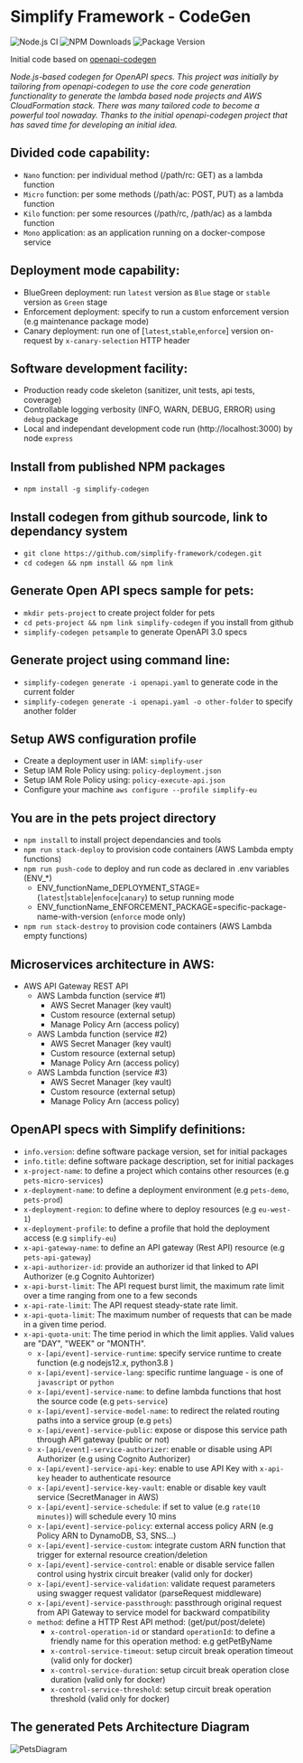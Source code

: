 # Simplify Framework - CodeGen
  
![Node.js CI](https://github.com/simplify-framework/pets-project/workflows/Node.js%20CI/badge.svg)
![NPM Downloads](https://img.shields.io/npm/dw/codegen)
![Package Version](https://img.shields.io/github/package-json/v/simplify-framework/codegen?color=green)

Initial code based on [openapi-codegen](https://github.com/Mermade/openapi-codegen)

*Node.js-based codegen for OpenAPI specs. This project was initially by tailoring from openapi-codegen to use the core code generation functionality to generate the lambda based node projects and AWS CloudFormation stack. There was many tailored code to become a powerful tool nowaday. Thanks to the initial openapi-codegen project that has saved time for developing an initial idea.*

## Divided code capability:
- `Nano` function: per individual method (/path/rc: GET) as a lambda function
- `Micro` function: per some methods (/path/ac: POST, PUT) as a lambda function
- `Kilo` function: per some resources (/path/rc, /path/ac) as a lambda function
- `Mono` application: as an application running on a docker-compose service

## Deployment mode capability:
- BlueGreen deployment: run `latest` version as `Blue` stage or `stable` version as `Green` stage
- Enforcement deployment: specify to run a custom enforcement version (e.g maintenance package mode)
- Canary deployment: run one of [`latest`,`stable`,`enforce`] version on-request by `x-canary-selection` HTTP header

## Software development facility:
- Production ready code skeleton (sanitizer, unit tests, api tests, coverage)
- Controllable logging verbosity (INFO, WARN, DEBUG, ERROR) using `debug` package
- Local and independant development code run (http://localhost:3000) by node `express`

## Install from published NPM packages
- `npm install -g simplify-codegen`

## Install codegen from github sourcode, link to dependancy system
- `git clone https://github.com/simplify-framework/codegen.git`
- `cd codegen && npm install && npm link`

## Generate Open API specs sample for pets:
- `mkdir pets-project` to create project folder for pets
- `cd pets-project && npm link simplify-codegen` if you install from github
- `simplify-codegen petsample` to generate OpenAPI 3.0 specs

## Generate project using command line:
- `simplify-codegen generate -i openapi.yaml` to generate code in the current folder
- `simplify-codegen generate -i openapi.yaml -o other-folder` to specify another folder

## Setup AWS configuration profile
- Create a deployment user in IAM: `simplify-user`
- Setup IAM Role Policy using: `policy-deployment.json`
- Setup IAM Role Policy using: `policy-execute-api.json`
- Configure your machine `aws configure --profile simplify-eu`

## You are in the pets project directory
- `npm install` to install project dependancies and tools
- `npm run stack-deploy` to provision code containers (AWS Lambda empty functions)
- `npm run push-code` to deploy and run code as declared in .env variables (ENV_*)
  + ENV_functionName_DEPLOYMENT_STAGE=(`latest`|`stable`|`enfoce`|`canary`) to setup running mode
  + ENV_functionName_ENFORCEMENT_PACKAGE=specific-package-name-with-version (`enforce` mode only)
- `npm run stack-destroy` to provision code containers (AWS Lambda empty functions)

## Microservices architecture in AWS:
+ AWS API Gateway REST API
  + AWS Lambda function   (service #1)
    - AWS Secret Manager  (key vault)
    - Custom resource     (external setup)
    - Manage Policy Arn   (access policy)
  + AWS Lambda function   (service #2)
    - AWS Secret Manager  (key vault)
    - Custom resource     (external setup)
    - Manage Policy Arn   (access policy)
  + AWS Lambda function   (service #3)
    - AWS Secret Manager  (key vault)
    - Custom resource     (external setup)
    - Manage Policy Arn   (access policy)

## OpenAPI specs with Simplify definitions:
- `info.version`: define software package version, set for initial packages
- `info.title`: define software package description, set for initial packages
- `x-project-name`: to define a project which contains other resources (e.g `pets-micro-services`)
- `x-deployment-name`: to define a deployment environment (e.g `pets-demo`, `pets-prod`)
- `x-deployment-region`: to define where to deploy resources (e.g `eu-west-1`)
- `x-deployment-profile`: to define a profile that hold the deployment access (e.g `simplify-eu`)
- `x-api-gateway-name`: to define an API gateway (Rest API) resource (e.g `pets-api-gateway`)
- `x-api-authorizer-id`: provide an authorizer id that linked to API Authorizer (e.g Cognito Auhtorizer)
- `x-api-burst-limit`: The API request burst limit, the maximum rate limit over a time ranging from one to a few seconds
- `x-api-rate-limit`: The API request steady-state rate limit.
- `x-api-quota-limit`: The maximum number of requests that can be made in a given time period.
- `x-api-quota-unit`: The time period in which the limit applies. Valid values are "DAY", "WEEK" or "MONTH".
  - `x-[api/event]-service-runtime`: specify service runtime to create function (e.g nodejs12.x, python3.8 )
  - `x-[api/event]-service-lang`: specific runtime language - is one of `javascript` or `python`
  - `x-[api/event]-service-name`: to define lambda functions that host the source code (e.g `pets-service`)
  - `x-[api/event]-service-model-name`: to redirect the related routing paths into a service group (e.g `pets`)
  - `x-[api/event]-service-public`: expose or dispose this service path through API gateway (public or not)
  - `x-[api/event]-service-authorizer`: enable or disable using API Authorizer (e.g using Cognito Authorizer)
  - `x-[api/event]-service-api-key`: enable to use API Key with `x-api-key` header to authenticate resource
  - `x-[api/event]-service-key-vault`: enable or disable key vault service (SecretManager in AWS)
  - `x-[api/event]-service-schedule`: if set to value (e.g `rate(10 minutes)`) will schedule every 10 mins
  - `x-[api/event]-service-policy`: external access policy ARN (e.g Policy ARN to DynamoDB, S3, SNS...)
  - `x-[api/event]-service-custom`: integrate custom ARN function that trigger for external resource creation/deletion
  - `x-[api/event]-service-control`: enable or disable service fallen control using hystrix circuit breaker (valid only for docker)
  - `x-[api/event]-service-validation`: validate request parameters using swagger request validator (parseRequest middleware)
  - `x-[api/event]-service-passthrough`: passthrough original request from API Gateway to service model for backward compatibility
  - `method`: define a HTTP Rest API method: (get/put/post/delete)
    - `x-control-operation-id` or standard `operationId`: to define a friendly name for this operation method: e.g getPetByName
    - `x-control-service-timeout`: setup circuit break operation timeout (valid only for docker)
    - `x-control-service-duration`: setup circuit break operation close duration (valid only for docker)
    - `x-control-service-threshold`: setup circuit break operation threshold (valid only for docker)

## The generated Pets Architecture Diagram

![PetsDiagram](https://mermaid.ink/img/eyJjb2RlIjoic3RhdGVEaWFncmFtXG4gIFsqXSAtLT4gYXBpR2F0ZXdheVJlc3RhcGlOYW1lXG4gICAgYXBpR2F0ZXdheVJlc3RhcGlOYW1lIC0tPiBmdW5jdGlvbkZvckJ1eVBldHNcbiAgICBhcGlHYXRld2F5UmVzdGFwaU5hbWUgLS0-IGZ1bmN0aW9uRm9yRXRyYW5nZXJQZXRzXG4gICAgYXBpR2F0ZXdheVJlc3RhcGlOYW1lIC0tPiBmdW5jdGlvbkZvclBldHNcbiAgICBhcGlHYXRld2F5UmVzdGFwaU5hbWUgLS0-IGZ1bmN0aW9uRm9yUGVvcGxlXG5cbiAgICBmdW5jdGlvbkZvckJ1eVBldHM6ICBTaWd2NCBJQU1cbiAgICBmdW5jdGlvbkZvckV0cmFuZ2VyUGV0czogIFNpZ3Y0IElBTVxuICAgIGZ1bmN0aW9uRm9yUGV0czogIFNpZ3Y0IElBTVxuICAgIGZ1bmN0aW9uRm9yUGVvcGxlOiAgU2lndjQgSUFNXG5cbiAgICBmdW5jdGlvbkZvckJ1eVBldHMgLS0-IGdldFNob3BwaW5nUGV0czogR0VUIC9zaG9wcGluZy9wZXRzXG4gICAgZnVuY3Rpb25Gb3JFdHJhbmdlclBldHMgLS0-IGdldEV0cmFuZ2VyUGV0czogR0VUIC9ldHJhbmdlci9wZXRzXG4gICAgZXZlbnRGdW5jdGlvbkZvclBldHMgLS0-IHB1dEV2ZW50c0ZlZWRQZXRzOiBQVVQgL2V2ZW50cy9mZWVkLXBldHNcbiAgICBldmVudEZ1bmN0aW9uRm9yUGV0cyAtLT4gZXZlbnRGdW5jdGlvbkZvclBldHM6IHNjaGVkdWxlZCBieSByYXRlKDEwIGRheXMpXG4gICAgZnVuY3Rpb25Gb3JQZXRzIC0tPiBnZXRQZXRzOiBHRVQgL3BldHNcbiAgICBmdW5jdGlvbkZvclBldHMgLS0-IGNyZWF0ZVBldDogUE9TVCAvcGV0c1xuICAgIGZ1bmN0aW9uRm9yUGV0cyAtLT4gdXBkYXRlUGV0OiBQVVQgL3BldHNcbiAgICBmdW5jdGlvbkZvclBldHMgLS0-IGZlZWRQZXRCeUlkOiBHRVQgL3BldHMve2lkfS9mZWVkL3tjb3VudH1cbiAgICBmdW5jdGlvbkZvclBlb3BsZSAtLT4gbGlua1BldFRvUGVyc29uOiBQT1NUIC9wZW9wbGUvcGV0cy97aWR9XG4gICAgZnVuY3Rpb25Gb3JQZW9wbGUgLS0-IGdldFBlb3BsZTogR0VUIC9wZW9wbGVcbiAgICBmdW5jdGlvbkZvclBlb3BsZSAtLT4gcHV0UGVvcGxlOiBQVVQgL3Blb3BsZVxuICAgIGZ1bmN0aW9uRm9yUGVvcGxlIC0tPiBjcmVhdGVQZW9wbGU6IFBPU1QgL3Blb3BsZVxuICAgIFxuICAgIGdldFNob3BwaW5nUGV0cyAtLT4gc2hvcHBpbmdQZXRzXG4gICAgZ2V0RXRyYW5nZXJQZXRzIC0tPiBldHJhbmdlclBldHNcbiAgICBwdXRFdmVudHNGZWVkUGV0cyAtLT4gZXZlbnRzRmVlZFBldHNcbiAgICBnZXRQZXRzIC0tPiBwZXRzXG4gICAgY3JlYXRlUGV0IC0tPiBwZXRzXG4gICAgdXBkYXRlUGV0IC0tPiBwZXRzXG4gICAgZmVlZFBldEJ5SWQgLS0-IHBldHNGb29kc1xuICAgIGxpbmtQZXRUb1BlcnNvbiAtLT4gcGVvcGxlUGV0c1xuICAgIGdldFBlb3BsZSAtLT4gcGVvcGxlXG4gICAgcHV0UGVvcGxlIC0tPiBwZW9wbGVcbiAgICBjcmVhdGVQZW9wbGUgLS0-IHBlb3BsZVxuIiwibWVybWFpZCI6eyJ0aGVtZSI6ImRlZmF1bHQifSwidXBkYXRlRWRpdG9yIjpmYWxzZX0)



